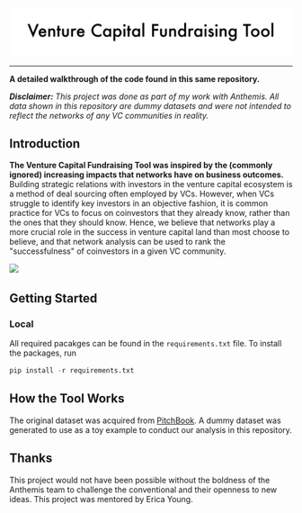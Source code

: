 ![VCFT_Title-Image](README_images/VCFT_Title-Image.jpg)

---

**A detailed walkthrough of the code found in this same repository.**

_**Disclaimer:** This project was done as part of my work with Anthemis. All data shown in this repository are dummy datasets and were not intended to reflect the networks of any VC communities in reality._

## Introduction

**The Venture Capital Fundraising Tool was inspired by the (commonly ignored) increasing impacts that networks have on business outcomes.**  Building strategic relations with investors in the venture capital ecosystem is a method of deal sourcing often employed by VCs. However, when VCs struggle to identify key investors in an objective fashion, it is common practice for VCs to focus on coinvestors that they already know, rather than the ones that they should know. Hence, we believe that networks play a more crucial role in the success in venture capital land than most choose to believe, and that network analysis can be used to rank the "successfulness" of coinvestors in a given VC community.


<img src="/README_images/VCFT_Demo-Gif.gif?raw=true">

## Getting Started

### Local
All required pacakges can be found in the `requirements.txt` file. To install the packages, run

```python
pip install -r requirements.txt
```

## How the Tool Works

The original dataset was acquired from [PitchBook](www.pitchbook.com). A dummy dataset was generated to use as a toy example to conduct our analysis in this repository.





## Thanks

This project would not have been possible without the boldness of the Anthemis team to challenge the conventional and their openness to new ideas. This project was mentored by Erica Young.
